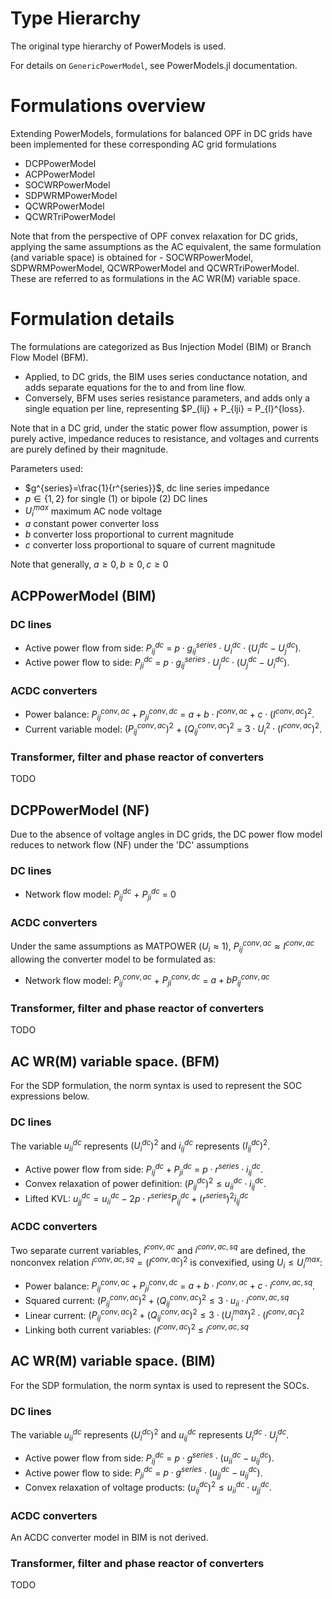 # Type Hierarchy
The original type hierarchy of PowerModels is used.

For details on `GenericPowerModel`, see PowerModels.jl documentation.

#  Formulations overview

Extending PowerModels,  formulations for balanced  OPF in DC grids have been implemented for these corresponding AC grid formulations
- DCPPowerModel
- ACPPowerModel
- SOCWRPowerModel
- SDPWRMPowerModel
- QCWRPowerModel
- QCWRTriPowerModel


Note that from the perspective of OPF convex relaxation for DC grids, applying the same assumptions as the AC equivalent, the same formulation (and variable space) is obtained for - SOCWRPowerModel,  SDPWRMPowerModel,  QCWRPowerModel and  QCWRTriPowerModel. These are referred to as formulations in the AC WR(M) variable space.

# Formulation details
The formulations are categorized as Bus Injection Model (BIM) or Branch Flow Model (BFM).
- Applied, to DC grids, the BIM uses series conductance notation, and adds separate equations for the to and from line flow.
- Conversely, BFM uses series resistance parameters, and adds only a single equation per line, representing $P_{lij} + P_{lji} = P_{l}^{loss}.

Note that in a DC grid, under the static power flow assumption, power is purely active, impedance reduces to resistance, and voltages and currents are purely defined by their magnitude.


Parameters used:
- $g^{series}=\frac{1}{r^{series}}$, dc line series impedance
- $p \in \{1,2\}$ for single ($1$) or bipole ($2$) DC lines
- $U_i^{max}$ maximum AC node voltage
- $a$ constant power converter loss
- $b$ converter loss proportional to current magnitude
- $c$ converter loss proportional to square of current magnitude

Note that generally, $a \geq 0, b \geq 0, c \geq 0$



## ACPPowerModel (BIM)
### DC lines
- Active power flow from side: $P^{dc}_{ij}$ = $p \cdot g^{series}_{ij} \cdot U^{dc}_i \cdot (U^{dc}_i - U^{dc}_j)$.
- Active power flow to side: $P^{dc}_{ji}$ = $p \cdot g^{series}_{ij} \cdot U^{dc}_j \cdot (U^{dc}_j - U^{dc}_i)$.


### ACDC converters
- Power balance: $P^{conv, ac}_{ij} + P^{conv, dc}_{ji}$ = $a + b \cdot I^{conv, ac} + c \cdot (I^{conv, ac})^2$.
- Current variable model: $(P^{conv,ac}_{ij})^2$ + $(Q^{conv,ac}_{ij})^2$ = $3 \cdot U_i^2 \cdot  (I^{conv, ac})^2$.

### Transformer, filter and phase reactor of converters
TODO


## DCPPowerModel (NF)
Due to the absence of voltage angles in DC grids, the DC power flow model reduces to network flow (NF) under the 'DC' assumptions
### DC lines
- Network flow model: $P^{dc}_{ij}$ + $P^{dc}_{ji}$ = $0$


### ACDC converters
Under the same assumptions as MATPOWER ($U_i \approx 1$), $P^{conv, ac}_{ij} \approx I^{conv, ac}$ allowing the converter model to be formulated as:
- Network flow model: $P^{conv, ac}_{ij}$ + $P^{conv, dc}_{ji}$ = $a + b P^{conv, ac}_{ij}$



### Transformer, filter and phase reactor of converters
TODO


## AC WR(M) variable space.  (BFM)
For the SDP formulation, the norm syntax is used to represent the SOC expressions below.


### DC lines
The variable $u^{dc}_{ii}$ represents $(U^{dc}_{i})^2$ and $i^{dc}_{ij}$ represents $(I^{dc}_{ij})^2$.
- Active power flow from side: $P^{dc}_{ij} + P^{dc}_{ji}$ = $p \cdot r^{series} \cdot i^{dc}_{ij}$.
- Convex relaxation of power definition: $(P^{dc}_{ij})^2 \leq u^{dc}_{ii} \cdot i^{dc}_{ij}$.
- Lifted KVL: $u^{dc}_{jj} = u^{dc}_{ii} -2 p \cdot r^{series} P^{dc}_{ij} + (r^{series})^2 i^{dc}_{ij}$

### ACDC converters
Two separate current variables, $I^{conv, ac}$ and $i^{conv, ac, sq}$ are defined, the nonconvex relation $i^{conv, ac, sq} = (I^{conv, ac})^2$ is convexified, using $U_i \leq U_i^{max}$:
- Power balance: $P^{conv, ac}_{ij} + P^{conv, dc}_{ji}$ = $a + b\cdot I^{conv, ac} + c\cdot i^{conv, ac, sq}$.
- Squared current: $(P^{conv, ac}_{ij})^2 + (Q^{conv, ac}_{ij})^2 \leq 3 \cdot u_{ii} \cdot  i^{conv, ac, sq}$
- Linear current: $(P^{conv, ac}_{ij})^2 + (Q^{conv, ac}_{ij})^2 \leq 3 \cdot (U_i^{max})^2 \cdot  (I^{conv, ac})^2$
- Linking both current variables: $(I^{conv, ac})^2$ $\leq$ $i^{conv, ac, sq}$



## AC WR(M) variable space.  (BIM)
For the SDP formulation, the norm syntax is used to represent the SOCs.


### DC lines
The variable $u^{dc}_{ii}$ represents $(U^{dc}_{i})^2$ and $u^{dc}_{ij}$ represents $U^{dc}_{i}\cdot U^{dc}_{j}$.
- Active power flow from side: $P^{dc}_{ij}$ = $p \cdot g^{series} \cdot (u^{dc}_{ii} - u^{dc}_{ij})$.
- Active power flow to side: $P^{dc}_{ji}$ = $p \cdot g^{series} \cdot (u^{dc}_{jj} - u^{dc}_{ij})$.
- Convex relaxation of voltage products: $(u^{dc}_{ij})^2 \leq u^{dc}_{ii} \cdot u^{dc}_{jj}$.


### ACDC converters
An ACDC converter model in BIM is not derived.


### Transformer, filter and phase reactor of converters
TODO
